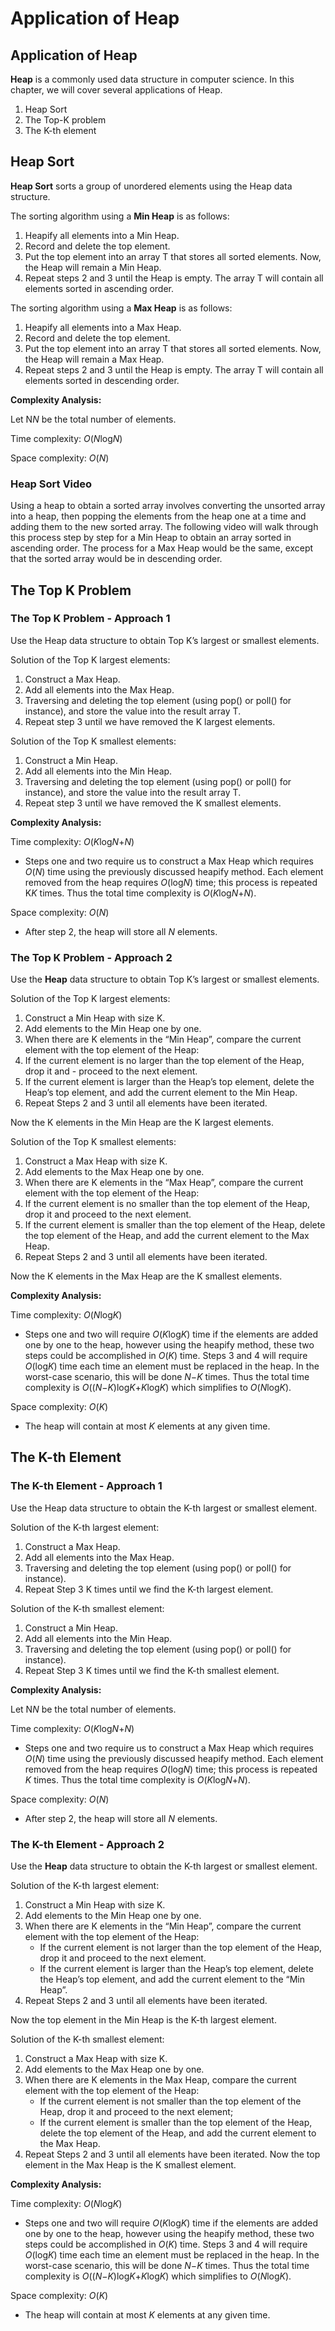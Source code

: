 # Application of Heap

## Application of Heap



**Heap** is a commonly used data structure in computer science. In this chapter, we will cover several applications of Heap.

1. Heap Sort
2. The Top-K problem
3. The K-th element



## Heap Sort



**Heap Sort** sorts a group of unordered elements using the Heap data structure.

The sorting algorithm using a **Min Heap** is as follows:

1. Heapify all elements into a Min Heap.
2. Record and delete the top element.
3. Put the top element into an array T that stores all sorted elements. Now, the Heap will remain a Min Heap.
4. Repeat steps 2 and 3 until the Heap is empty. The array T will contain all elements sorted in ascending order.

The sorting algorithm using a **Max Heap** is as follows:

1. Heapify all elements into a Max Heap.
2. Record and delete the top element.
3. Put the top element into an array T that stores all sorted elements. Now, the Heap will remain a Max Heap.
4. Repeat steps 2 and 3 until the Heap is empty. The array T will contain all elements sorted in descending order.

**Complexity Analysis:**

Let N*N* be the total number of elements.

Time complexity: *O*(*N*log*N*)

Space complexity: *O*(*N*)

### Heap Sort Video

Using a heap to obtain a sorted array involves converting the unsorted array into a heap, then popping the elements from the heap one at a time and adding them to the new sorted array. The following video will walk through this process step by step for a Min Heap to obtain an array sorted in ascending order. The process for a Max Heap would be the same, except that the sorted array would be in descending order.



## The Top K Problem



### The Top K Problem - Approach 1

Use the Heap data structure to obtain Top K’s largest or smallest elements.

Solution of the Top K largest elements:

1. Construct a Max Heap.
2. Add all elements into the Max Heap.
3. Traversing and deleting the top element (using pop() or poll() for instance), and store the value into the result array T.
4. Repeat step 3 until we have removed the K largest elements.

Solution of the Top K smallest elements:

1. Construct a Min Heap.
2. Add all elements into the Min Heap.
3. Traversing and deleting the top element (using pop() or poll() for instance), and store the value into the result array T.
4. Repeat step 3 until we have removed the K smallest elements.

**Complexity Analysis:**

Time complexity: *O*(*K*log*N*+*N*)

- Steps one and two require us to construct a Max Heap which requires *O*(*N*) time using the previously discussed heapify method. Each element removed from the heap requires *O*(log*N*) time; this process is repeated K*K* times. Thus the total time complexity is *O*(*K*log*N*+*N*).

Space complexity: *O*(*N*)

- After step 2, the heap will store all *N* elements.



### The Top K Problem - Approach 2

Use the **Heap** data structure to obtain Top K’s largest or smallest elements.

Solution of the Top K largest elements:

1. Construct a Min Heap with size K.
2. Add elements to the Min Heap one by one.
3. When there are K elements in the “Min Heap”, compare the current element with the top element of the Heap:
4. If the current element is no larger than the top element of the Heap, drop it and - proceed to the next element.
5. If the current element is larger than the Heap’s top element, delete the Heap’s top element, and add the current element to the Min Heap.
6. Repeat Steps 2 and 3 until all elements have been iterated.

Now the K elements in the Min Heap are the K largest elements.

Solution of the Top K smallest elements:

1. Construct a Max Heap with size K.
2. Add elements to the Max Heap one by one.
3. When there are K elements in the “Max Heap”, compare the current element with the top element of the Heap:
4. If the current element is no smaller than the top element of the Heap, drop it and proceed to the next element.
5. If the current element is smaller than the top element of the Heap, delete the top element of the Heap, and add the current element to the Max Heap.
6. Repeat Steps 2 and 3 until all elements have been iterated.

Now the K elements in the Max Heap are the K smallest elements.

**Complexity Analysis:**

Time complexity: *O*(*N*log*K*)

- Steps one and two will require *O*(*K*log*K*) time if the elements are added one by one to the heap, however using the heapify method, these two steps could be accomplished in *O*(*K*) time. Steps 3 and 4 will require *O*(log*K*) time each time an element must be replaced in the heap. In the worst-case scenario, this will be done *N*−*K* times. Thus the total time complexity is *O*((*N*−*K*)log*K*+*K*log*K*) which simplifies to *O*(*N*log*K*).

Space complexity: *O*(*K*)

- The heap will contain at most *K* elements at any given time.



## The K-th Element



### The K-th Element - Approach 1

Use the Heap data structure to obtain the K-th largest or smallest element.

Solution of the K-th largest element:

1. Construct a Max Heap.
2. Add all elements into the Max Heap.
3. Traversing and deleting the top element (using pop() or poll() for instance).
4. Repeat Step 3 K times until we find the K-th largest element.

Solution of the K-th smallest element:

1. Construct a Min Heap.
2. Add all elements into the Min Heap.
3. Traversing and deleting the top element (using pop() or poll() for instance).
4. Repeat Step 3 K times until we find the K-th smallest element.

**Complexity Analysis:**

Let N*N* be the total number of elements.

Time complexity: *O*(*K*log*N*+*N*)

- Steps one and two require us to construct a Max Heap which requires *O*(*N*) time using the previously discussed heapify method. Each element removed from the heap requires *O*(log*N*) time; this process is repeated *K* times. Thus the total time complexity is *O*(*K*log*N*+*N*).

Space complexity: *O*(*N*)

- After step 2, the heap will store all *N* elements.



### The K-th Element - Approach 2

Use the **Heap** data structure to obtain the K-th largest or smallest element.

Solution of the K-th largest element:

1. Construct a Min Heap with size K.
2. Add elements to the Min Heap one by one.
3. When there are K elements in the “Min Heap”, compare the current element with the top element of the Heap:
   - If the current element is not larger than the top element of the Heap, drop it and proceed to the next element.
   - If the current element is larger than the Heap’s top element, delete the Heap’s top element, and add the current element to the “Min Heap”.
4. Repeat Steps 2 and 3 until all elements have been iterated.

Now the top element in the Min Heap is the K-th largest element.

Solution of the K-th smallest element:

1. Construct a Max Heap with size K.
2. Add elements to the Max Heap one by one.
3. When there are K elements in the Max Heap, compare the current element with the top element of the Heap:
   - If the current element is not smaller than the top element of the Heap, drop it and proceed to the next element;
   - If the current element is smaller than the top element of the Heap, delete the top element of the Heap, and add the current element to the Max Heap.
4. Repeat Steps 2 and 3 until all elements have been iterated. Now the top element in the Max Heap is the K smallest element.

**Complexity Analysis:**

Time complexity: *O*(*N*log*K*)

- Steps one and two will require *O*(*K*log*K*) time if the elements are added one by one to the heap, however using the heapify method, these two steps could be accomplished in *O*(*K*) time. Steps 3 and 4 will require *O*(log*K*) time each time an element must be replaced in the heap. In the worst-case scenario, this will be done *N*−*K* times. Thus the total time complexity is *O*((*N*−*K*)log*K*+*K*log*K*) which simplifies to *O*(*N*log*K*).

Space complexity: *O*(*K*)

- The heap will contain at most *K* elements at any given time.



